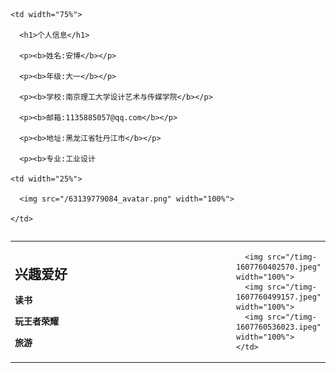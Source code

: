 <table border="0">

  <tr>

    <td width="75%">

      <h1>个人信息</h1>
      
      <p><b>姓名:安博</b></p>

      <p><b>年级:大一</b></p>

      <p><b>学校:南京理工大学设计艺术与传媒学院</b></p>

      <p><b>邮箱:1135885057@qq.com</b></p>

      <p><b>地址:黑龙江省牡丹江市</b></p>

      <p><b>专业:工业设计

    <td width="25%">

      <img src="/63139779084_avatar.png" width="100%">

    </td>

 <table border="0">
  <tr>
    <td width="75%">
      <h2>兴趣爱好</h2>
      <p><b>读书</b></p>
      <p><b>玩王者荣耀</b></p>
      <p><b>旅游</b></p>
    </td>
    <td width="25%">
     
     
     
     
      <img src="/timg-1607760402570.jpeg" width="100%">      
      <img src="/timg-1607760499157.jpeg" width="100%"> 
      <img src="/timg-1607760536023.ipeg" width="100%">
    </td>
  </tr>
</table>
 
 


 

